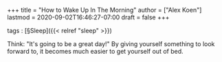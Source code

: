 +++
title = "How to Wake Up In The Morning"
author = ["Alex Koen"]
lastmod = 2020-09-02T16:46:27-07:00
draft = false
+++

tags
: [§Sleep]({{< relref "sleep" >}})


Think: "It's going to be a great day!" By giving yourself something to look forward to, it becomes much easier to get yourself out of bed.
